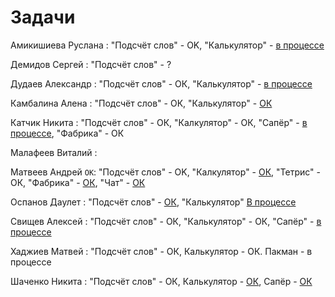 # Задачи

Амикишиева Руслана : "Подсчёт слов" - OK, "Калькулятор" - [в процессе](java_task2_results/amikishieva_task2) 

Демидов Сергей : "Подсчёт слов" - ?

Дудаев Александр : "Подсчёт слов" - ОК, "Калькулятор" - [в процессе](java_task2_results/dudaev_task2)

Камбалина Алена : "Подсчёт слов" - ОК, "Калькулятор" - [ОК](java_task2_results/kambalina_task2)

Катчик Никита : "Подсчёт слов" - ОК, "Калкулятор" - ОК, "Сапёр" - [в процессе](java_task3/katchik), "Фабрика" - ОК

Малафеев Виталий :

Матвеев Андрей `OK`: "Подсчёт слов" - OK, "Калкулятор" - [ОК](java_task2_results/matveev_task2), "Тетрис" - ОК, "Фабрика" - [ОК](java_task4/matveev), "Чат" - [ОК](java_task5/matveev)

Оспанов Даулет : "Подсчёт слов" - [ОК](java_task1/ospanov), "Калькулятор" [В процессе](java_task2_results/ospanov)

Свищев Алексей : "Подсчёт слов" - ОК, "Калькулятор" - ОК, "Сапёр" - [в процессе](java_task3/svischev)

Хаджиев Матвей : "Подсчёт слов" - ОК, Калькулятор - ОК. Пакман - в процессе

Шаченко Никита : "Подсчёт слов" - ОК, Калькулятор - [ОК](java_task2_results/shachenko_task2), Сапёр - [ОК](java_task3/shachenko)


